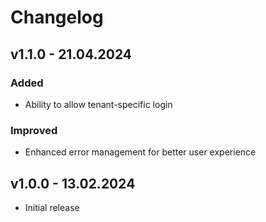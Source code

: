 # Changelog

## v1.1.0 - 21.04.2024

### Added
- Ability to allow tenant-specific login

### Improved
- Enhanced error management for better user experience

## v1.0.0 - 13.02.2024

- Initial release
